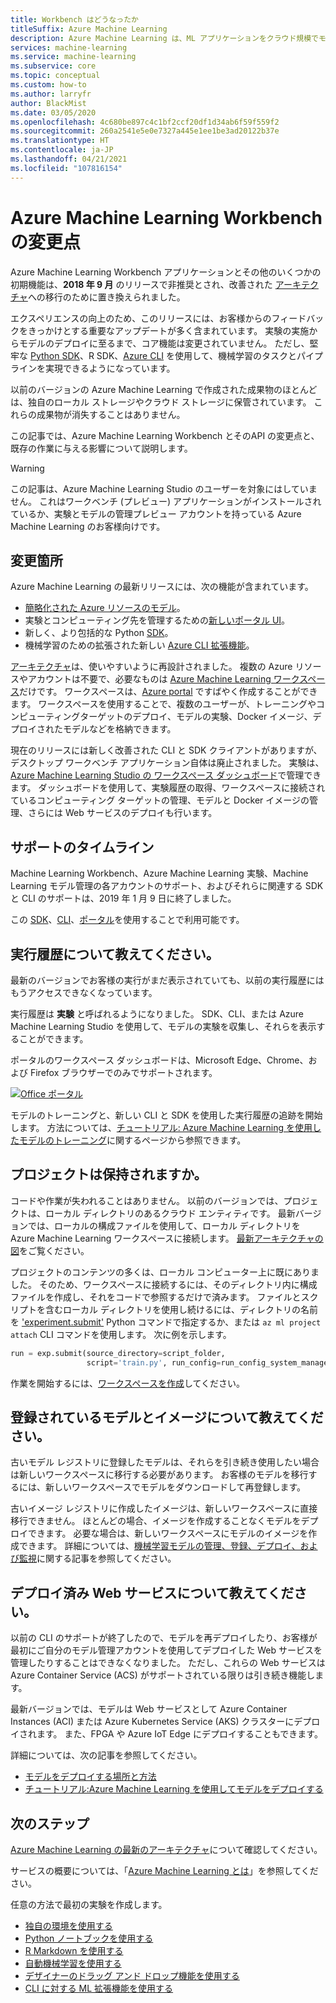 ```yaml
---
title: Workbench はどうなったか
titleSuffix: Azure Machine Learning
description: Azure Machine Learning は、ML アプリケーションをクラウド規模でモデル化してデプロイするための統合データ サイエンス ソリューションです。 ワークベンチ機能は廃止されました。
services: machine-learning
ms.service: machine-learning
ms.subservice: core
ms.topic: conceptual
ms.custom: how-to
ms.author: larryfr
author: BlackMist
ms.date: 03/05/2020
ms.openlocfilehash: 4c680be897c4c1bf2ccf20df1d34ab6f59f559f2
ms.sourcegitcommit: 260a2541e5e0e7327a445e1ee1be3ad20122b37e
ms.translationtype: HT
ms.contentlocale: ja-JP
ms.lasthandoff: 04/21/2021
ms.locfileid: "107816154"
---
```

# <a name="what-happened-to-azure-machine-learning-workbench"></a>Azure Machine Learning Workbench の変更点

Azure Machine Learning Workbench アプリケーションとその他のいくつかの初期機能は、**2018 年 9 月** のリリースで非推奨とされ、改善された [アーキテクチャ](concept-azure-machine-learning-architecture.md)への移行のために置き換えられました。

エクスペリエンスの向上のため、このリリースには、お客様からのフィードバックをきっかけとする重要なアップデートが多く含まれています。 実験の実施からモデルのデプロイに至るまで、コア機能は変更されていません。 ただし、堅牢な <a href="/python/api/overview/azure/ml/intro" target="_blank">Python SDK</a>、R SDK、[Azure CLI](reference-azure-machine-learning-cli.md) を使用して、機械学習のタスクとパイプラインを実現できるようになっています。

以前のバージョンの Azure Machine Learning で作成された成果物のほとんどは、独自のローカル ストレージやクラウド ストレージに保管されています。 これらの成果物が消失することはありません。

この記事では、Azure Machine Learning Workbench とそのAPI の変更点と、既存の作業に与える影響について説明します。

>[!Warning]
>この記事は、Azure Machine Learning Studio のユーザーを対象にはしていません。 これはワークベンチ (プレビュー) アプリケーションがインストールされているか、実験とモデルの管理プレビュー アカウントを持っている Azure Machine Learning のお客様向けです。


## <a name="what-changed"></a>変更箇所

Azure Machine Learning の最新リリースには、次の機能が含まれています。
+ [簡略化された Azure リソースのモデル](concept-azure-machine-learning-architecture.md)。
+ 実験とコンピューティング先を管理するための[新しいポータル UI](how-to-log-view-metrics.md)。
+ 新しく、より包括的な Python <a href="/python/api/overview/azure/ml/intro" target="_blank">SDK</a>。
+ 機械学習のための拡張された新しい [Azure CLI 拡張機能](reference-azure-machine-learning-cli.md)。

[アーキテクチャ](concept-azure-machine-learning-architecture.md)は、使いやすいように再設計されました。 複数の Azure リソースやアカウントは不要で、必要なものは [Azure Machine Learning ワークスペース](concept-workspace.md)だけです。 ワークスペースは、[Azure portal](how-to-manage-workspace.md) ですばやく作成することができます。 ワークスペースを使用することで、複数のユーザーが、トレーニングやコンピューティングターゲットのデプロイ、モデルの実験、Docker イメージ、デプロイされたモデルなどを格納できます。

現在のリリースには新しく改善された CLI と SDK クライアントがありますが、デスクトップ ワークベンチ アプリケーション自体は廃止されました。 実験は、[Azure Machine Learning Studio の ワークスペース ダッシュボード](how-to-log-view-metrics.md#view-the-experiment-in-the-web-portal)で管理できます。 ダッシュボードを使用して、実験履歴の取得、ワークスペースに接続されているコンピューティング ターゲットの管理、モデルと Docker イメージの管理、さらには Web サービスのデプロイも行います。

<a name="timeline"></a>

## <a name="support-timeline"></a>サポートのタイムライン

Machine Learning Workbench、Azure Machine Learning 実験、Machine Learning モデル管理の各アカウントのサポート、およびそれらに関連する SDK と CLI のサポートは、2019 年 1 月 9 日に終了しました。

この <a href="/python/api/overview/azure/ml/intro" target="_blank">SDK</a>、[CLI](reference-azure-machine-learning-cli.md)、[ポータル](how-to-manage-workspace.md)を使用することで利用可能です。

## <a name="what-about-run-histories"></a>実行履歴について教えてください。

最新のバージョンでお客様の実行がまだ表示されていても、以前の実行履歴にはもうアクセスできなくなっています。

実行履歴は **実験** と呼ばれるようになりました。 SDK、CLI、または Azure Machine Learning Studio を使用して、モデルの実験を収集し、それらを表示することができます。

ポータルのワークスペース ダッシュボードは、Microsoft Edge、Chrome、および Firefox ブラウザーでのみでサポートされます。

[![Office ポータル](./media/overview-what-happened-to-workbench/image001.png)](./media/overview-what-happened-to-workbench/image001.png#lightbox)

モデルのトレーニングと、新しい CLI と SDK を使用した実行履歴の追跡を開始します。 方法については、[チュートリアル: Azure Machine Learning を使用したモデルのトレーニング](tutorial-train-models-with-aml.md)に関するページから参照できます。

## <a name="will-projects-persist"></a>プロジェクトは保持されますか。

コードや作業が失われることはありません。 以前のバージョンでは、プロジェクトは、ローカル ディレクトリのあるクラウド エンティティです。 最新バージョンでは、ローカルの構成ファイルを使用して、ローカル ディレクトリを Azure Machine Learning ワークスペースに接続します。 [最新アーキテクチャの図](concept-azure-machine-learning-architecture.md)をご覧ください。

プロジェクトのコンテンツの多くは、ローカル コンピューター上に既にありました。 そのため、ワークスペースに接続するには、そのディレクトリ内に構成ファイルを作成し、それをコードで参照するだけで済みます。 ファイルとスクリプトを含むローカル ディレクトリを使用し続けるには、ディレクトリの名前を ['experiment.submit'](/python/api/azureml-core/azureml.core.experiment.experiment) Python コマンドで指定するか、または `az ml project attach` CLI コマンドを使用します。  次に例を示します。
```python
run = exp.submit(source_directory=script_folder,
                 script='train.py', run_config=run_config_system_managed)
```

作業を開始するには、[ワークスペースを作成](how-to-manage-workspace.md)してください。

## <a name="what-about-my-registered-models-and-images"></a>登録されているモデルとイメージについて教えてください。

古いモデル レジストリに登録したモデルは、それらを引き続き使用したい場合は新しいワークスペースに移行する必要があります。 お客様のモデルを移行するには、新しいワークスペースでモデルをダウンロードして再登録します。

古いイメージ レジストリに作成したイメージは、新しいワークスペースに直接移行できません。 ほとんどの場合、イメージを作成することなくモデルをデプロイできます。 必要な場合は、新しいワークスペースにモデルのイメージを作成できます。 詳細については、[機械学習モデルの管理、登録、デプロイ、および監視](concept-model-management-and-deployment.md)に関する記事を参照してください。

## <a name="what-about-deployed-web-services"></a>デプロイ済み Web サービスについて教えてください。

以前の CLI のサポートが終了したので、モデルを再デプロイしたり、お客様が最初にご自分のモデル管理アカウントを使用してデプロイした Web サービスを管理したりすることはできなくなりました。 ただし、これらの Web サービスは Azure Container Service (ACS) がサポートされている限りは引き続き機能します。

最新バージョンでは、モデルは Web サービスとして Azure Container Instances (ACI) または Azure Kubernetes Service (AKS) クラスターにデプロイされます。 また、FPGA や Azure IoT Edge にデプロイすることもできます。

詳細については、次の記事を参照してください。
+ [モデルをデプロイする場所と方法](how-to-deploy-and-where.md)
+ [チュートリアル:Azure Machine Learning を使用してモデルをデプロイする](tutorial-deploy-models-with-aml.md)

## <a name="next-steps"></a>次のステップ

[Azure Machine Learning の最新のアーキテクチャ](concept-azure-machine-learning-architecture.md)について確認してください。

サービスの概要については、「[Azure Machine Learning とは](overview-what-is-azure-ml.md)」を参照してください。

任意の方法で最初の実験を作成します。

  + [独自の環境を使用する](tutorial-1st-experiment-sdk-setup-local.md)
  + [Python ノートブックを使用する](tutorial-1st-experiment-sdk-setup.md)
  + [R Markdown を使用する](https://github.com/Azure/azureml-sdk-for-r) 
  + [自動機械学習を使用する](tutorial-designer-automobile-price-train-score.md) 
  + [デザイナーのドラッグ アンド ドロップ機能を使用する](tutorial-first-experiment-automated-ml.md) 
  + [CLI に対する ML 拡張機能を使用する](tutorial-train-deploy-model-cli.md)
